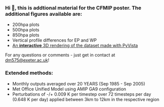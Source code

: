 ### Hi 👋, this is addtional material for the CFMIP poster. The additional figures available are:
- 200hpa plots
- 500hpa plots
- 850hpa plots
- Vertical profile differences for EP and WP
- [An **interactive** 3D rendering of the dataset made with PyVista](https://github.com/dannymcculloch/geovista_figures/blob/main/scene-export.html)

For any questions or comments - just get in contact at dm575@exeter.ac.uk!

### Extended methods:
- Monthly outputs averaged over 20 YEARS (Sep 1985 - Sep 2005)
- Met Office Unified Model using AMIP GA9 configuration 
- Perturbations of -/+ 0.009 K per timestep over 72 timesteps per day (0.648 K per day) applied between 3km to 12km in the respective region
